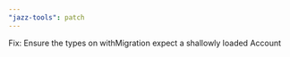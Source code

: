 ```yaml
---
"jazz-tools": patch
---
```


Fix: Ensure the types on withMigration expect a shallowly loaded Account
